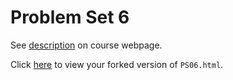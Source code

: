 # Problem Set 6

See [description](https://rudeboybert.github.io/STAT495/#problem_set_6) on course webpage.

Click [here](http://htmlpreview.github.io/?https://github.com/jche/PS06/blob/master/PS06.html) to view your forked version of `PS06.html`.